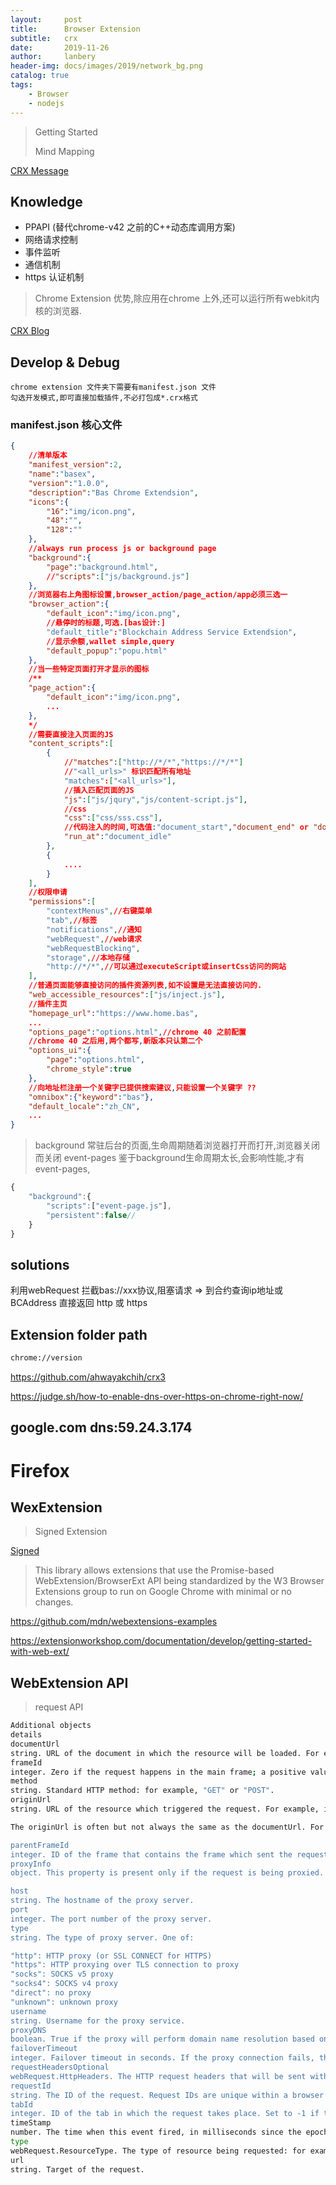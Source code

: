 ```yaml
---
layout:     post
title:      Browser Extension
subtitle:   crx 
date:       2019-11-26
author:     lanbery
header-img: docs/images/2019/network_bg.png
catalog: true
tags:
    - Browser
    - nodejs  
---
```

> Getting Started
> 
> Mind Mapping

<a href="https://developer.chrome.com/extensions/messaging" target="Chrome Messing">CRX Message</a>



## Knowledge 
  - PPAPI (替代chrome-v42 之前的C++动态库调用方案)
  - 网络请求控制
  - 事件监听
  - 通信机制
  - https 认证机制
  
> Chrome Extension 优势,除应用在chrome 上外,还可以运行所有webkit内核的浏览器.

<a href="https://www.cnblogs.com/liuxianan/p/chrome-plugin-develop.html" target="CRX Guide">CRX Blog</a>

## Develop & Debug
    chrome extension 文件夹下需要有manifest.json 文件
    勾选开发模式,即可直接加载插件,不必打包成*.crx格式 
    

### manifest.json 核心文件
```json
{
    //清单版本
    "manifest_version":2,
    "name":"basex",
    "version":"1.0.0",
    "description":"Bas Chrome Extendsion",
    "icons":{
        "16":"img/icon.png",
        "48":"",
        "128":""
    },
    //always run process js or background page
    "background":{
        "page":"background.html",
        //"scripts":["js/background.js"]
    },
    //浏览器右上角图标设置,browser_action/page_action/app必须三选一
    "browser_action":{
        "default_icon":"img/icon.png",
        //悬停时的标题,可选.[bas设计:]
        "default_title":"Blockchain Address Service Extendsion",
        //显示余额,wallet simple,query
        "default_popup":"popu.html"
    },
    //当一些特定页面打开才显示的图标
    /**
    "page_action":{
        "default_icon":"img/icon.png",
        ...
    },
    */
    //需要直接注入页面的JS
    "content_scripts":[
        {
            //"matches":["http://*/*","https://*/*"]
            //"<all_urls>" 标识匹配所有地址
            "matches":["<all_urls>"],
            //插入匹配页面的JS
            "js":["js/jqury","js/content-script.js"],
            //css
            "css":["css/sss.css"],
            //代码注入的时间,可选值:"document_start","document_end" or "document_idle" 代表页面空闲时,默认document_idle
            "run_at":"document_idle"
        },
        {
            ....
        }
    ],
    //权限申请
    "permissions":[
        "contextMenus",//右键菜单
        "tab",//标签
        "notifications",//通知
        "webRequest",//web请求
        "webRequestBlocking",
        "storage",//本地存储
        "http://*/*",//可以通过executeScript或insertCss访问的网站
    ],
    //普通页面能够直接访问的插件资源列表,如不设置是无法直接访问的.
    "web_accessible_resources":["js/inject.js"],
    //插件主页
    "homepage_url":"https://www.home.bas",
    ...
    "options_page":"options.html",//chrome 40 之前配置
    //chrome 40 之后用,两个都写,新版本只认第二个
    "options_ui":{
        "page":"options.html",
        "chrome_style":true
    },
    //向地址栏注册一个关键字已提供搜索建议,只能设置一个关键字 ??
    "omnibox":{"keyword":"bas"},
    "default_locale":"zh_CN",
    ...
}    
```

> background 常驻后台的页面,生命周期随着浏览器打开而打开,浏览器关闭而关闭
> event-pages 鉴于background生命周期太长,会影响性能,才有event-pages,

```js
{
    "background":{
        "scripts":["event-page.js"],
        "persistent":false//
    }
}
```


## solutions 
利用webRequest 拦截bas://xxx协议,阻塞请求 =>
到合约查询ip地址或BCAddress 直接返回 http 或 https


## Extension folder path
```bash
chrome://version

```
https://github.com/ahwayakchih/crx3

https://judge.sh/how-to-enable-dns-over-https-on-chrome-right-now/


google.com dns:59.24.3.174
---

# Firefox

## WexExtension 

> Signed Extension 

<a href="https://addons.mozilla.org/zh-CN/developers/" target="firefoxSigned">Signed</a>

> This library allows extensions that use the Promise-based WebExtension/BrowserExt API being standardized by the W3 Browser Extensions group to run on Google Chrome with minimal or no changes.

https://github.com/mdn/webextensions-examples

https://extensionworkshop.com/documentation/develop/getting-started-with-web-ext/


## WebExtension API 

> request API 

```bash
Additional objects
details
documentUrl
string. URL of the document in which the resource will be loaded. For example, if the web page at "https://example.com" contains an image or an iframe, then the documentUrl for the image or iframe will be "https://example.com". For a top-level document, documentUrl is undefined.
frameId
integer. Zero if the request happens in the main frame; a positive value is the ID of a subframe in which the request happens. If the document of a (sub-)frame is loaded (type is main_frame or sub_frame), frameId indicates the ID of this frame, not the ID of the outer frame. Frame IDs are unique within a tab.
method
string. Standard HTTP method: for example, "GET" or "POST".
originUrl
string. URL of the resource which triggered the request. For example, if "https://example.com" contains a link, and the user clicks the link, then the originUrl for the resulting request is "https://example.com".

The originUrl is often but not always the same as the documentUrl. For example, if a page contains an iframe, and the iframe contains a link that loads a new document into the iframe, then the documentUrl for the resulting request will be the iframe's parent document, but the originUrl will be the URL of the document in the iframe that contained the link.

parentFrameId
integer. ID of the frame that contains the frame which sent the request. Set to -1 if no parent frame exists.
proxyInfo
object. This property is present only if the request is being proxied. It contains the following properties:

host
string. The hostname of the proxy server.
port
integer. The port number of the proxy server.
type
string. The type of proxy server. One of:

"http": HTTP proxy (or SSL CONNECT for HTTPS)
"https": HTTP proxying over TLS connection to proxy
"socks": SOCKS v5 proxy
"socks4": SOCKS v4 proxy
"direct": no proxy
"unknown": unknown proxy
username
string. Username for the proxy service.
proxyDNS
boolean. True if the proxy will perform domain name resolution based on the hostname supplied, meaning that the client should not do its own DNS lookup.
failoverTimeout
integer. Failover timeout in seconds. If the proxy connection fails, the proxy will not be used again for this period.
requestHeadersOptional
webRequest.HttpHeaders. The HTTP request headers that will be sent with this request.
requestId
string. The ID of the request. Request IDs are unique within a browser session, so you can use them to relate different events associated with the same request.
tabId
integer. ID of the tab in which the request takes place. Set to -1 if the request isn't related to a tab.
timeStamp
number. The time when this event fired, in milliseconds since the epoch.
type
webRequest.ResourceType. The type of resource being requested: for example, "image", "script", "stylesheet".
url
string. Target of the request.
```